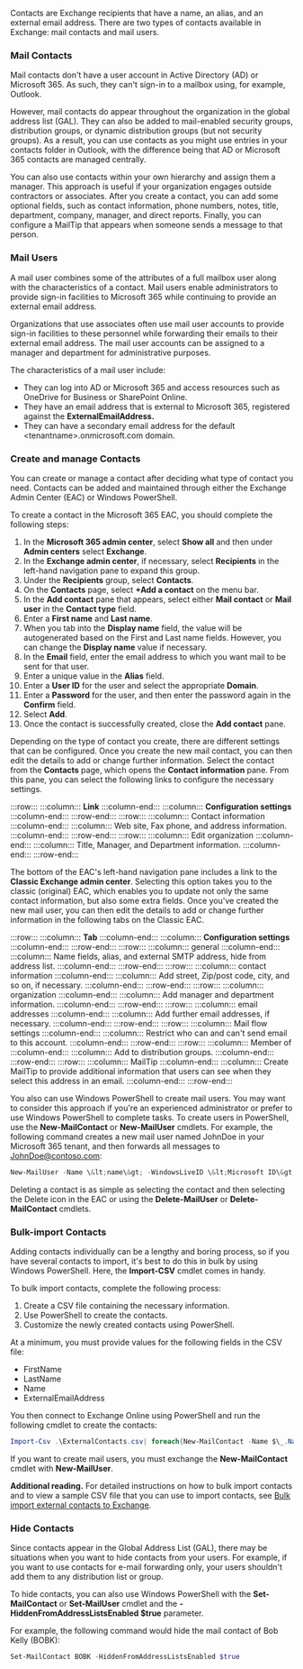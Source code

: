 Contacts are Exchange recipients that have a name, an alias, and an external email address. There are two types of contacts available in Exchange: mail contacts and mail users.

### Mail Contacts

Mail contacts don't have a user account in Active Directory (AD) or Microsoft 365. As such, they can't sign-in to a mailbox using, for example, Outlook.

However, mail contacts do appear throughout the organization in the global address list (GAL). They can also be added to mail-enabled security groups, distribution groups, or dynamic distribution groups (but not security groups). As a result, you can use contacts as you might use entries in your contacts folder in Outlook, with the difference being that AD or Microsoft 365 contacts are managed centrally.

You can also use contacts within your own hierarchy and assign them a manager. This approach is useful if your organization engages outside contractors or associates. After you create a contact, you can add some optional fields, such as contact information, phone numbers, notes, title, department, company, manager, and direct reports. Finally, you can configure a MailTip that appears when someone sends a message to that person.

### Mail Users

A mail user combines some of the attributes of a full mailbox user along with the characteristics of a contact. Mail users enable administrators to provide sign-in facilities to Microsoft 365 while continuing to provide an external email address.

Organizations that use associates often use mail user accounts to provide sign-in facilities to these personnel while forwarding their emails to their external email address. The mail user accounts can be assigned to a manager and department for administrative purposes.

The characteristics of a mail user include:

 -  They can log into AD or Microsoft 365 and access resources such as OneDrive for Business or SharePoint Online.
 -  They have an email address that is external to Microsoft 365, registered against the **ExternalEmailAddress.**
 -  They can have a secondary email address for the default &lt;tenantname&gt;.onmicrosoft.com domain.

### Create and manage Contacts

You can create or manage a contact after deciding what type of contact you need. Contacts can be added and maintained through either the Exchange Admin Center (EAC) or Windows PowerShell.

To create a contact in the Microsoft 365 EAC, you should complete the following steps:

1.  In the **Microsoft 365 admin center**, select **Show all** and then under **Admin centers** select **Exchange**.
2.  In the **Exchange admin center**, if necessary, select **Recipients** in the left-hand navigation pane to expand this group.
3.  Under the **Recipients** group, select **Contacts**.
4.  On the **Contacts** page, select **+Add a contact** on the menu bar.
5.  In the **Add contact** pane that appears, select either **Mail contact** or **Mail user** in the **Contact type** field.
6.  Enter a **First name** and **Last name**.
7.  When you tab into the **Display name** field, the value will be autogenerated based on the First and Last name fields. However, you can change the **Display name** value if necessary.
8.  In the **Email** field, enter the email address to which you want mail to be sent for that user.
9.  Enter a unique value in the **Alias** field.
10. Enter a **User ID** for the user and select the appropriate **Domain**.
11. Enter a **Password** for the user, and then enter the password again in the **Confirm** field.
12. Select **Add**.
13. Once the contact is successfully created, close the **Add contact** pane.

Depending on the type of contact you create, there are different settings that can be configured. Once you create the new mail contact, you can then edit the details to add or change further information. Select the contact from the **Contacts** page, which opens the **Contact information** pane. From this pane, you can select the following links to configure the necessary settings.

:::row:::
  :::column:::
    **Link**
  :::column-end:::
  :::column:::
    **Configuration settings**
  :::column-end:::
:::row-end:::
:::row:::
  :::column:::
    Contact information
  :::column-end:::
  :::column:::
    Web site, Fax phone, and address information.
  :::column-end:::
:::row-end:::
:::row:::
  :::column:::
    Edit organization
  :::column-end:::
  :::column:::
    Title, Manager, and Department information.
  :::column-end:::
:::row-end:::


The bottom of the EAC's left-hand navigation pane includes a link to the **Classic Exchange admin center**. Selecting this option takes you to the classic (original) EAC, which enables you to update not only the same contact information, but also some extra fields. Once you've created the new mail user, you can then edit the details to add or change further information in the following tabs on the Classic EAC.

:::row:::
  :::column:::
    **Tab**
  :::column-end:::
  :::column:::
    **Configuration settings**
  :::column-end:::
:::row-end:::
:::row:::
  :::column:::
    general
  :::column-end:::
  :::column:::
    Name fields, alias, and external SMTP address, hide from address list.
  :::column-end:::
:::row-end:::
:::row:::
  :::column:::
    contact information
  :::column-end:::
  :::column:::
    Add street, Zip/post code, city, and so on, if necessary.
  :::column-end:::
:::row-end:::
:::row:::
  :::column:::
    organization
  :::column-end:::
  :::column:::
    Add manager and department information.
  :::column-end:::
:::row-end:::
:::row:::
  :::column:::
    email addresses
  :::column-end:::
  :::column:::
    Add further email addresses, if necessary.
  :::column-end:::
:::row-end:::
:::row:::
  :::column:::
    Mail flow settings
  :::column-end:::
  :::column:::
    Restrict who can and can't send email to this account.
  :::column-end:::
:::row-end:::
:::row:::
  :::column:::
    Member of
  :::column-end:::
  :::column:::
    Add to distribution groups.
  :::column-end:::
:::row-end:::
:::row:::
  :::column:::
    MailTip
  :::column-end:::
  :::column:::
    Create MailTip to provide additional information that users can see when they select this address in an email.
  :::column-end:::
:::row-end:::


You also can use Windows PowerShell to create mail users. You may want to consider this approach if you're an experienced administrator or prefer to use Windows PowerShell to complete tasks. To create users in PowerShell, use the **New-MailContact** or **New-MailUser** cmdlets. For example, the following command creates a new mail user named JohnDoe in your Microsoft 365 tenant, and then forwards all messages to JohnDoe@contoso.com:

```powershell
New-MailUser -Name \&lt;name\&gt; -WindowsLiveID \&lt;Microsoft ID\&gt; -Password (ConvertTo-SecureString -String &#39;\&lt;password\&gt;&#39; -AsPlainText -Force) -ExternalEmailAddress johndoe@contoso.com
```

Deleting a contact is as simple as selecting the contact and then selecting the Delete icon in the EAC or using the **Delete-MailUser** or **Delete-MailContact** cmdlets.

### Bulk-import Contacts

Adding contacts individually can be a lengthy and boring process, so if you have several contacts to import, it's best to do this in bulk by using Windows PowerShell. Here, the **Import-CSV** cmdlet comes in handy.

To bulk import contacts, complete the following process:

1.  Create a CSV file containing the necessary information.
2.  Use PowerShell to create the contacts.
3.  Customize the newly created contacts using PowerShell.

At a minimum, you must provide values for the following fields in the CSV file:

 -  FirstName
 -  LastName
 -  Name
 -  ExternalEmailAddress

You then connect to Exchange Online using PowerShell and run the following cmdlet to create the contacts:

```powershell
Import-Csv .\ExternalContacts.csv| foreach{New-MailContact -Name $\_.Name -DisplayName $\_.Name -ExternalEmailAddress $\_.ExternalEmailAddress -FirstName $\_.FirstName -LastName $\_.LastName}
```

If you want to create mail users, you must exchange the **New-MailContact** cmdlet with **New-MailUser**.

**Additional reading.** For detailed instructions on how to bulk import contacts and to view a sample CSV file that you can use to import contacts, see [Bulk import external contacts to Exchange](/microsoft-365/compliance/bulk-import-external-contacts?azure-portal=true).

### Hide Contacts

Since contacts appear in the Global Address List (GAL), there may be situations when you want to hide contacts from your users. For example, if you want to use contacts for e-mail forwarding only, your users shouldn't add them to any distribution list or group.

To hide contacts, you can also use Windows PowerShell with the **Set-MailContact** or **Set-MailUser** cmdlet and the **-HiddenFromAddressListsEnabled $true** parameter.

For example, the following command would hide the mail contact of Bob Kelly (BOBK):

```powershell
Set-MailContact BOBK -HiddenFromAddressListsEnabled $true
```
